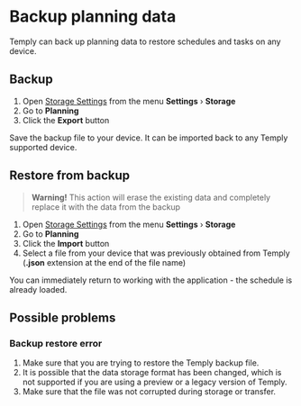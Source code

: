 # Backup planning data
 Temply can back up planning data to restore schedules and tasks on any device.

## Backup
 1. Open [Storage Settings](https://app.temply.procsec.top/settings/+/storage) from the menu **Settings** › **Storage**
 2. Go to **Planning**
 3. Click the **Export** button

Save the backup file to your device.  It can be imported back to any Temply supported device.

## Restore from backup
> **Warning!** This action will erase the existing data and completely replace it with the data from the backup

 1. Open [Storage Settings](https://app.temply.procsec.top/settings/+/storage) from the menu **Settings** › **Storage**
 2. Go to **Planning**
 3. Click the **Import** button  
 4. Select a file from your device that was previously obtained from Temply  (**.json** extension at the end of the file name)

You can immediately return to working with the application - the schedule is already loaded.

## Possible problems
### Backup restore error
 1. Make sure that you are trying to restore the Temply backup file.
 2. It is possible that the data storage format has been changed, which is not supported if you are using a preview or a legacy version of Temply.
 3. Make sure that the file was not corrupted during storage or transfer.
